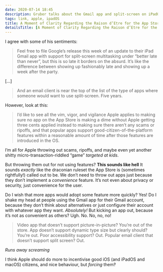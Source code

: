 ```yaml
---
date: 2020-07-14 18:45
description: Gruber talks about the Gmail app and split-screen on iPadOS
tags: link, apple, ipadOS
title: A Moment of Clarity Regarding the Raison d’Etre for the App Store
detailsTitle: [A Moment of Clarity Regarding the Raison d’Etre for the App Store](https://daringfireball.net/2020/07/app_store_moment_of_clarity)
---
```


I agree with some of his sentiments:


> Feel free to file Google’s release this week of an update to their iPad Gmail app with support for split-screen multitasking under “better late than never”, but this is so late it borders on the absurd. It’s like the difference between showing up fashionably late and showing up a week after the party.

[…]

>  And an email client is near the top of the list of the type of apps where someone would want to use split-screen. Five years.

However, look at this:

> I’d like to see all the vim, vigor, and vigilance Apple applies to making sure no app on the App Store is making a dime without Apple getting three cents applied instead to making sure there aren’t any scams or ripoffs, and that popular apps support good-citizen-of-the-platform features within a reasonable amount of time after those features are introduced in the OS.

I’m all for Apple throwing out scams, ripoffs, and maybe even yet another shitty micro-transaction-riddled “game” *targeted at kids*.

But throwing them out for not using features? **This sounds like hell**
It sounds *exactly* like the draconian ruleset the App Store is (sometimes rightfully!) called out to be. We don’t need to throw out apps just because they don’t implement a *convenience* feature. It’s not even about privacy or security, just convenience for the user.

Do I wish that more apps would adopt some feature more quickly? Yes! Do I shake my head at people using the Gmail app for their Gmail account, because they don’t think about alternatives or just configure their account with whatever app they want. *Absolutely!* But kicking an app out, because it’s not as convenient as others? Ugh. No. No, no, no!

> Video app that doesn’t support picture-in-picture? You’re out of the store. App doesn’t support dynamic type size but clearly should? You’re out. Poor accessibility support? Out. Popular email client that doesn’t support split screen? Out.

*Runs away screaming*

I think Apple should do more to incentivise good iOS (and iPadOS and macOS) citizens, and nice behaviour, but *forcing* them‽
